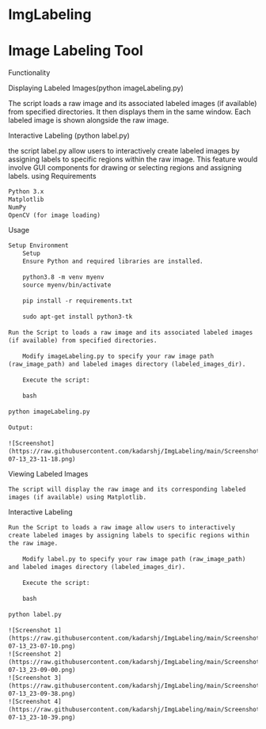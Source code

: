 # ImgLabeling

# Image Labeling Tool

Functionality

Displaying Labeled Images(python imageLabeling.py)

The script loads a raw image and its associated labeled images (if available) from specified directories. It then displays them in the same window. Each labeled image is shown alongside the raw image.

Interactive Labeling (python label.py)

the script label.py allow users to interactively create labeled images by assigning labels to specific regions within the raw image. This feature would involve GUI components for drawing or selecting regions and assigning labels. 
using Requirements

    Python 3.x
    Matplotlib
    NumPy
    OpenCV (for image loading)

Usage

    Setup Environment
        Setup 
        Ensure Python and required libraries are installed.
        
        python3.8 -m venv myenv
        source myenv/bin/activate

        pip install -r requirements.txt

        sudo apt-get install python3-tk

    Run the Script to loads a raw image and its associated labeled images (if available) from specified directories.

        Modify imageLabeling.py to specify your raw image path (raw_image_path) and labeled images directory (labeled_images_dir).

        Execute the script:

        bash

    python imageLabeling.py

    Output:

    ![Screenshot](https://raw.githubusercontent.com/kadarshj/ImgLabeling/main/Screenshot/Screenshot_from_2024-07-13_23-11-18.png)

Viewing Labeled Images

    The script will display the raw image and its corresponding labeled images (if available) using Matplotlib.

Interactive Labeling

    Run the Script to loads a raw image allow users to interactively create labeled images by assigning labels to specific regions within the raw image.

        Modify label.py to specify your raw image path (raw_image_path) and labeled images directory (labeled_images_dir).

        Execute the script:

        bash

    python label.py

    ![Screenshot 1](https://raw.githubusercontent.com/kadarshj/ImgLabeling/main/Screenshot/Screenshot_from_2024-07-13_23-07-10.png)
    ![Screenshot 2](https://raw.githubusercontent.com/kadarshj/ImgLabeling/main/Screenshot/Screenshot_from_2024-07-13_23-09-00.png)
    ![Screenshot 3](https://raw.githubusercontent.com/kadarshj/ImgLabeling/main/Screenshot/Screenshot_from_2024-07-13_23-09-38.png)
    ![Screenshot 4](https://raw.githubusercontent.com/kadarshj/ImgLabeling/main/Screenshot/Screenshot_from_2024-07-13_23-10-39.png)